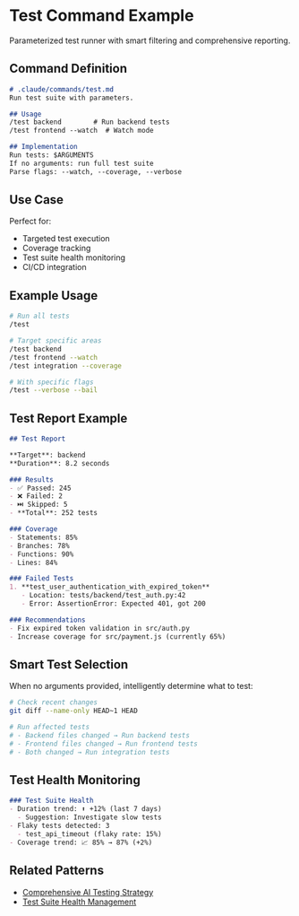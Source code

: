 # Test Command Example

Parameterized test runner with smart filtering and comprehensive reporting.

## Command Definition

```markdown
# .claude/commands/test.md
Run test suite with parameters.

## Usage
/test backend        # Run backend tests
/test frontend --watch  # Watch mode

## Implementation
Run tests: $ARGUMENTS
If no arguments: run full test suite
Parse flags: --watch, --coverage, --verbose
```

## Use Case

Perfect for:
- Targeted test execution
- Coverage tracking
- Test suite health monitoring
- CI/CD integration

## Example Usage

```bash
# Run all tests
/test

# Target specific areas
/test backend
/test frontend --watch
/test integration --coverage

# With specific flags
/test --verbose --bail
```

## Test Report Example

```markdown
## Test Report

**Target**: backend
**Duration**: 8.2 seconds

### Results
- ✅ Passed: 245
- ❌ Failed: 2
- ⏭️ Skipped: 5
- **Total**: 252 tests

### Coverage
- Statements: 85%
- Branches: 78%
- Functions: 90%
- Lines: 84%

### Failed Tests
1. **test_user_authentication_with_expired_token**
   - Location: tests/backend/test_auth.py:42
   - Error: AssertionError: Expected 401, got 200

### Recommendations
- Fix expired token validation in src/auth.py
- Increase coverage for src/payment.js (currently 65%)
```

## Smart Test Selection

When no arguments provided, intelligently determine what to test:

```bash
# Check recent changes
git diff --name-only HEAD~1 HEAD

# Run affected tests
# - Backend files changed → Run backend tests
# - Frontend files changed → Run frontend tests
# - Both changed → Run integration tests
```

## Test Health Monitoring

```markdown
### Test Suite Health
- Duration trend: ⬆️ +12% (last 7 days)
  - Suggestion: Investigate slow tests
- Flaky tests detected: 3
  - test_api_timeout (flaky rate: 15%)
- Coverage trend: 📈 85% → 87% (+2%)
```

## Related Patterns

- [Comprehensive AI Testing Strategy](../README.md#comprehensive-ai-testing-strategy)
- [Test Suite Health Management](../README.md#test-suite-health-management)
